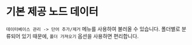 # 기본 제공 노드 데이터

```데이터베이스 관리 -> 단어 추가/제거``` 메뉴를 사용하여 불러올 수 있습니다.
폴더별로 분류되어 있기 때문에, ```폴더 가져오기``` 옵션을 사용하면 편리합니다.
